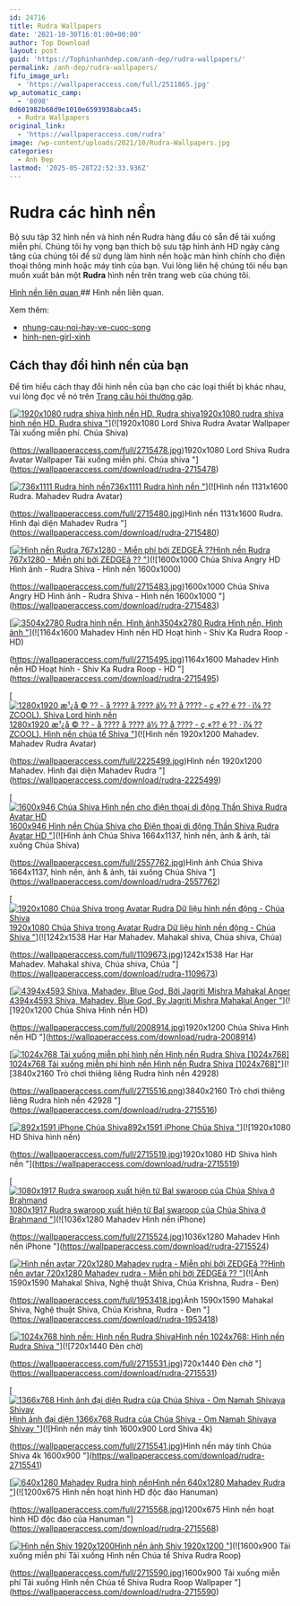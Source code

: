 ```yaml
---
id: 24716
title: Rudra Wallpapers
date: '2021-10-30T16:01:00+00:00'
author: Top Download
layout: post
guid: 'https://Tophinhanhdep.com/anh-dep/rudra-wallpapers/'
permalink: /anh-dep/rudra-wallpapers/
fifu_image_url:
  - 'https://wallpaperaccess.com/full/2511865.jpg'
wp_automatic_camp:
  - '8098'
0d601982b68d9e1010e6593938abca45:
  - Rudra Wallpapers
original_link:
  - 'https://wallpaperaccess.com/rudra'
image: /wp-content/uploads/2021/10/Rudra-Wallpapers.jpg
categories:
  - Ảnh Đẹp
lastmod: '2025-05-28T22:52:33.936Z'
---
```

# Rudra các hình nền

Bộ sưu tập 32 hình nền và hình nền Rudra hàng đầu có sẵn để tải xuống miễn phí. Chúng tôi hy vọng bạn thích bộ sưu tập hình ảnh HD ngày càng tăng của chúng tôi để sử dụng làm hình nền hoặc màn hình chính cho điện thoại thông minh hoặc máy tính của bạn. Vui lòng liên hệ chúng tôi nếu bạn muốn xuất bản một **Rudra** hình nền trên trang web của chúng tôi.

[Hình nền liên quan ](#related) ## Hình nền liên quan.

   
 Xem thêm:

   
- [nhung-cau-noi-hay-ve-cuoc-song](https://tophinhanhdep.com/nhung-cau-noi-hay/nhung-cau-noi-hay-ve-cuoc-song/)
- [hinh-nen-girl-xinh](https://tophinhanhdep.com/gai-xinh/hinh-nen-girl-xinh/)

## Cách thay đổi hình nền của bạn

Để tìm hiểu cách thay đổi hình nền của bạn cho các loại thiết bị khác nhau, vui lòng đọc về nó trên [Trang câu hỏi thường gặp](https://tophinhanhdep.com/faq/).

  
[[![1920x1080 rudra shiva hình nền HD.  Rudra shiva](https://wallpaperaccess.com/full/2511865.jpg)1920x1080 rudra shiva hình nền HD. Rudra shiva "](https://wallpaperaccess.com/download/rudra-2511865)](![1920x1080 Lord Shiva Rudra Avatar Wallpaper Tải xuống miễn phí.  Chúa Shiva)

(https://wallpaperaccess.com/full/2715478.jpg)1920x1080 Lord Shiva Rudra Avatar Wallpaper Tải xuống miễn phí. Chúa shiva "](https://wallpaperaccess.com/download/rudra-2715478)

[[![736x1111 Rudra hình nền](https://wallpaperaccess.com/full/2715479.jpg)736x1111 Rudra hình nền "](https://wallpaperaccess.com/download/rudra-2715479)](![Hình nền 1131x1600 Rudra.  Mahadev Rudra Avatar)

(https://wallpaperaccess.com/full/2715480.jpg)Hình nền 1131x1600 Rudra. Hình đại diện Mahadev Rudra "](https://wallpaperaccess.com/download/rudra-2715480)

[[![Hình nền Rudra 767x1280 - Miễn phí bởi ZEDGEÃ ??](https://wallpaperaccess.com/full/2548776.jpg)Hình nền Rudra 767x1280 - Miễn phí bởi ZEDGEâ ?? "](https://wallpaperaccess.com/download/rudra-2548776)](![1600x1000 Chúa Shiva Angry HD Hình ảnh - Rudra Shiva - Hình nền 1600x1000)

(https://wallpaperaccess.com/full/2715483.jpg)1600x1000 Chúa Shiva Angry HD Hình ảnh - Rudra Shiva - Hình nền 1600x1000 "](https://wallpaperaccess.com/download/rudra-2715483)

[[![3504x2780 Rudra hình nền, Hình ảnh](https://wallpaperaccess.com/full/2715484.jpg)3504x2780 Rudra Hình nền, Hình ảnh "](https://wallpaperaccess.com/download/rudra-2715484)](![1164x1600 Mahadev Hình nền HD Hoạt hình - Shiv Ka Rudra Roop - HD)

(https://wallpaperaccess.com/full/2715495.jpg)1164x1600 Mahadev Hình nền HD Hoạt hình - Shiv Ka Rudra Roop - HD "](https://wallpaperaccess.com/download/rudra-2715495)

[[![1280x1920 æ¹¿å © ??  - å ???? å ???? ä½ ?? å ????  - ç «?? é ?? · ï¼ ?? ZCOOL).  Shiva Lord hình nền](https://wallpaperaccess.com/full/2715501.jpg)1280x1920 æ¹¿å © ?? - å ???? å ???? ä½ ?? å ???? - ç «?? é ?? · ï¼ ?? ZCOOL). Hình nền chúa tể Shiva "](https://wallpaperaccess.com/download/rudra-2715501)](![Hình nền 1920x1200 Mahadev.  Mahadev Rudra Avatar)

(https://wallpaperaccess.com/full/2225499.jpg)Hình nền 1920x1200 Mahadev. Hình đại diện Mahadev Rudra "](https://wallpaperaccess.com/download/rudra-2225499)

[[![1600x946 Chúa Shiva Hình nền cho điện thoại di động Thần Shiva Rudra Avatar HD](https://wallpaperaccess.com/full/2715503.jpg)1600x946 Hình nền Chúa Shiva cho Điện thoại di động Thần Shiva Rudra Avatar HD "](https://wallpaperaccess.com/download/rudra-2715503)](![Hình ảnh Chúa Shiva 1664x1137, hình nền, ảnh & ảnh, tải xuống Chúa Shiva)

(https://wallpaperaccess.com/full/2557762.jpg)Hình ảnh Chúa Shiva 1664x1137, hình nền, ảnh &amp; ảnh, tải xuống Chúa Shiva "](https://wallpaperaccess.com/download/rudra-2557762)

[[![1920x1080 Chúa Shiva trong Avatar Rudra Dữ liệu hình nền động - Chúa Shiva](https://wallpaperaccess.com/full/2715505.jpg)1920x1080 Chúa Shiva trong Avatar Rudra Dữ liệu hình nền động - Chúa Shiva "](https://wallpaperaccess.com/download/rudra-2715505)](![1242x1538 Har Har Mahadev.  Mahakal shiva, Chúa shiva, Chúa)

(https://wallpaperaccess.com/full/1109673.jpg)1242x1538 Har Har Mahadev. Mahakal shiva, Chúa shiva, Chúa "](https://wallpaperaccess.com/download/rudra-1109673)

[[![4394x4593 Shiva, Mahadev, Blue God, Bởi Jagriti Mishra Mahakal Anger](https://wallpaperaccess.com/full/2557487.jpg)4394x4593 Shiva, Mahadev, Blue God, By Jagriti Mishra Mahakal Anger "](https://wallpaperaccess.com/download/rudra-2557487)](![1920x1200 Chúa Shiva Hình nền HD)

(https://wallpaperaccess.com/full/2008914.jpg)1920x1200 Chúa Shiva Hình nền HD "](https://wallpaperaccess.com/download/rudra-2008914)

[[![1024x768 Tải xuống miễn phí hình nền Hình nền Rudra Shiva [1024x768]](https://wallpaperaccess.com/full/2715515.jpg)1024x768 Tải xuống miễn phí hình nền Hình nền Rudra Shiva \[1024x768\]"](https://wallpaperaccess.com/download/rudra-2715515)](![3840x2160 Trò chơi thiêng liêng Rudra hình nền 42928)

(https://wallpaperaccess.com/full/2715516.png)3840x2160 Trò chơi thiêng liêng Rudra hình nền 42928 "](https://wallpaperaccess.com/download/rudra-2715516)

[[![892x1591 iPhone Chúa Shiva](https://wallpaperaccess.com/full/2557874.jpg)892x1591 iPhone Chúa Shiva "](https://wallpaperaccess.com/download/rudra-2557874)](![1920x1080 HD Shiva hình nền)

(https://wallpaperaccess.com/full/2715519.jpg)1920x1080 HD Shiva hình nền "](https://wallpaperaccess.com/download/rudra-2715519)

[[![1080x1917 Rudra swaroop xuất hiện từ Bal swaroop của Chúa Shiva ở Brahmand](https://wallpaperaccess.com/full/2715520.jpg)1080x1917 Rudra swaroop xuất hiện từ Bal swaroop của Chúa Shiva ở Brahmand "](https://wallpaperaccess.com/download/rudra-2715520)](![1036x1280 Mahadev Hình nền iPhone)

(https://wallpaperaccess.com/full/2715524.jpg)1036x1280 Mahadev Hình nền iPhone "](https://wallpaperaccess.com/download/rudra-2715524)

[[![Hình nền avtar 720x1280 Mahadev rudra - Miễn phí bởi ZEDGEâ ??](https://wallpaperaccess.com/full/2715525.jpg)Hình nền avtar 720x1280 Mahadev rudra - Miễn phí bởi ZEDGEâ ?? "](https://wallpaperaccess.com/download/rudra-2715525)](![Ảnh 1590x1590 Mahakal Shiva, Nghệ thuật Shiva, Chúa Krishna, Rudra - Đen)

(https://wallpaperaccess.com/full/1953418.jpg)Ảnh 1590x1590 Mahakal Shiva, Nghệ thuật Shiva, Chúa Krishna, Rudra - Đen "](https://wallpaperaccess.com/download/rudra-1953418)

[[![1024x768 hình nền: Hình nền Rudra Shiva](https://wallpaperaccess.com/full/2715530.jpg)Hình nền 1024x768: Hình nền Rudra Shiva "](https://wallpaperaccess.com/download/rudra-2715530)](![720x1440 Đèn chờ)

(https://wallpaperaccess.com/full/2715531.jpg)720x1440 Đèn chờ "](https://wallpaperaccess.com/download/rudra-2715531)

[[![1366x768 Hình ảnh đại diện Rudra của Chúa Shiva - Om Namah Shivaya Shivay](https://wallpaperaccess.com/full/2715532.jpg)Hình ảnh đại diện 1366x768 Rudra của Chúa Shiva - Om Namah Shivaya Shivay "](https://wallpaperaccess.com/download/rudra-2715532)](![Hình nền máy tính 1600x900 Lord Shiva 4k)

(https://wallpaperaccess.com/full/2715541.jpg)Hình nền máy tính Chúa Shiva 4k 1600x900 "](https://wallpaperaccess.com/download/rudra-2715541)

[[![640x1280 Mahadev Rudra hình nền](https://wallpaperaccess.com/full/2715542.jpg)Hình nền 640x1280 Mahadev Rudra "](https://wallpaperaccess.com/download/rudra-2715542)](![1200x675 Hình nền hoạt hình HD độc đáo Hanuman)

(https://wallpaperaccess.com/full/2715568.jpg)1200x675 Hình nền hoạt hình HD độc đáo của Hanuman "](https://wallpaperaccess.com/download/rudra-2715568)

[[![Hình nền Shiv 1920x1200](https://wallpaperaccess.com/full/2557607.jpg)Hình nền ảnh Shiv 1920x1200 "](https://wallpaperaccess.com/download/rudra-2557607)](![1600x900 Tải xuống miễn phí Tải xuống Hình nền Chúa tể Shiva Rudra Roop)

(https://wallpaperaccess.com/full/2715590.jpg)1600x900 Tải xuống miễn phí Tải xuống Hình nền Chúa tể Shiva Rudra Roop Wallpaper "](https://wallpaperaccess.com/download/rudra-2715590)
